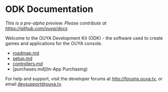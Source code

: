 # ODK Documentation

*This is a pre-alpha preview. Please contribute at https://github.com/ouya/docs*

Welcome to the OUYA Development Kit (ODK) - the software used to create games and applications for the OUYA console. 

* [roadmap.md](Roadmap)
* [setup.md](Setup)
* [controllers.md](Controllers)
* [purchases.md](In-App Purchasing)

For help and support, visit the developer forums at http://forums.ouya.tv, or email devsupport@ouya.tv.
